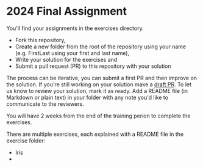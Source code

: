# 2024 Final Assignment

You'll find your assignments in the exercises directory.
- Fork this repository,
- Create a new folder from the root of the repository using your name (e.g. FirstLast using your first and last name),
- Write your solution for the exercises and
- Submit a pull request (PR) to this repository with your solution

The process can be iterative, you can submit a first PR and then improve on the solution.
If you're still working on your solution make a [draft PR](https://github.blog/2019-02-14-introducing-draft-pull-requests/). To let us know to review your solution, mark it as ready.
Add a README file (in Markdown or plain text) in your folder with any note you'd like to communicate to the reviewers.

You will have 2 weeks from the end of the training perion to complete the exercises.

There are multiple exercises, each explained with a README file in the exercise folder:
- Iris
- 


